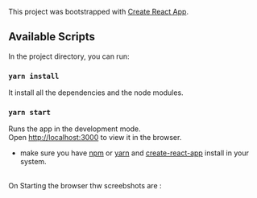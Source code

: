 This project was bootstrapped with [Create React App](https://github.com/facebook/create-react-app).

## Available Scripts

In the project directory, you can run:
### `yarn install`
It install all the dependencies and the node modules.

### `yarn start`

Runs the app in the development mode.<br />
Open [http://localhost:3000](http://localhost:3000) to view it in the browser.

* make sure you have [npm](https://www.npmjs.com/get-npm) or [yarn](https://classic.yarnpkg.com/en/docs/install/#debian-stable) and [create-react-app](https://reactjs.org/docs/create-a-new-react-app.html) install in your system.

<br />
On Starting the browser thw screebshots are :
